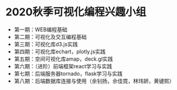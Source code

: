 # 2020秋季可视化编程兴趣小组
+ 第一期：WEB编程基础
+ 第二期：可视化及交互编程基础
+ 第三期：可视化库d3.js实践
+ 第四期：可视化库echart，plotly.js实践
+ 第五期：空间可视化库amap，deck.gl实践
+ 第六期：（进阶）前端框架react学习与实践
+ 第七期：后端服务器tornado，flask学习与实践
+ 第八期：后端数据库连接与使用（余钊扬，佘佳霓，林玮妍，黄键熙）
